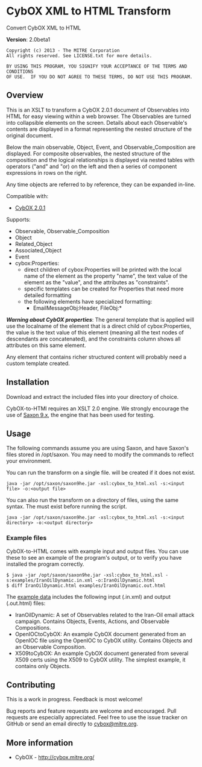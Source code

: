 CybOX XML to HTML Transform
===========================

Convert CybOX XML to HTML

**Version**: 2.0beta1

    Copyright (c) 2013 - The MITRE Corporation
    All rights reserved. See LICENSE.txt for more details.

    BY USING THIS PROGRAM, YOU SIGNIFY YOUR ACCEPTANCE OF THE TERMS AND CONDITIONS
    OF USE.  IF YOU DO NOT AGREE TO THESE TERMS, DO NOT USE THIS PROGRAM.

Overview
--------

This is an XSLT to transform a CybOX 2.0.1 document of Observables into HTML for
easy viewing within a web browser.  The Observables are turned into collapsible elements
on the screen.  Details about each Observable's contents are displayed in a
format representing the nested structure of the original document.

Below the main observable, Object, Event, and Observable_Composition are
displayed.  For composite observables, the nested structure of the composition
and the logical relationships is displayed via nested tables with operators
("and" and "or) on the left and then a series of component expressions in rows
on the right.

Any time objects are referred to by reference, they can be expanded in-line.

Compatible with:
* [CybOX 2.0.1](http://cybox.mitre.org/language/version2.0.1/)

Supports:
- Observable, Observable_Composition
- Object
- Related_Object
- Associated_Object
- Event
- cybox:Properties:
  * direct children of cybox:Properties will be printed with the local name of
    the element as the property "name", the text value of the element as the
    "value", and the attributes as "constraints".
  * specific templates can be created for Properties that need more detailed
    formatting
  * the following elements have specialized formatting:
    - EmailMessageObj:Header, FileObj:*

***Warning about CybOX properties***:
The general template that is applied will use the localname of the element
that is a direct child of cybox:Properties, the value is the text value of
this element (meaning all the text nodes of descendants are concatenated),
and the constraints column shows all attributes on this same element.
  
Any element that contains richer structured content will probably need a
custom template created.

Installation
------------

Download and extract the included files into your directory of choice.

CybOX-to-HTMl requires an XSLT 2.0 engine. We strongly encourage the use of 
[Saxon 9.x](http://saxon.sourceforge.net/), the engine that has been used for testing.

Usage
-----

The following commands assume you are using Saxon, and have Saxon's files stored in /opt/saxon. 
You may need to modify the commands to reflect your environment.

You can run the transform on a single file. <output file> will be created if it does not exist.

    java -jar /opt/saxon/saxon9he.jar -xsl:cybox_to_html.xsl -s:<input file> -o:<output file>

You can also run the transform on a directory of files, using the same syntax. The <output directory>
must exist before running the script.

    java -jar /opt/saxon/saxon9he.jar -xsl:cybox_to_html.xsl -s:<input directory> -o:<output directory>

### Example files

CybOX-to-HTML comes with example input and output files. You can use these to see an example
of the program's output, or to verify you have installed the program correctly.

    $ java -jar /opt/saxon/saxon9he.jar -xsl:cybox_to_html.xsl -s:examples/IranOilDynamic.in.xml -o:IranOilDynamic.html
    $ diff IranOilDynamic.html examples/IranOilDynamic.out.html

The [example data](/examples) includes the following input (.in.xml) and output (.out.html) files:

* IranOilDynamic: A set of Observables related to the Iran-Oil email attack campaign. Contains Objects, Events, Actions, and Observable Compositions.
* OpenIOCtoCybOX: An example CybOX document generated from an OpenIOC file using the OpenIOC to CybOX utility. Contains Objects and an Observable Composition.
* X509toCybOX: An example CybOX document generated from several X509 certs using the X509 to CybOX utility. The simplest example, it contains only Objects.

    
Contributing
------------

This is a work in progress.  Feedback is most welcome!

Bug reports and feature requests are welcome and encouraged. Pull requests are especially appreciated. 
Feel free to use the issue tracker on GitHub or send an email directly to <cybox@mitre.org>.

More information
----------------

* CybOX - http://cybox.mitre.org/
